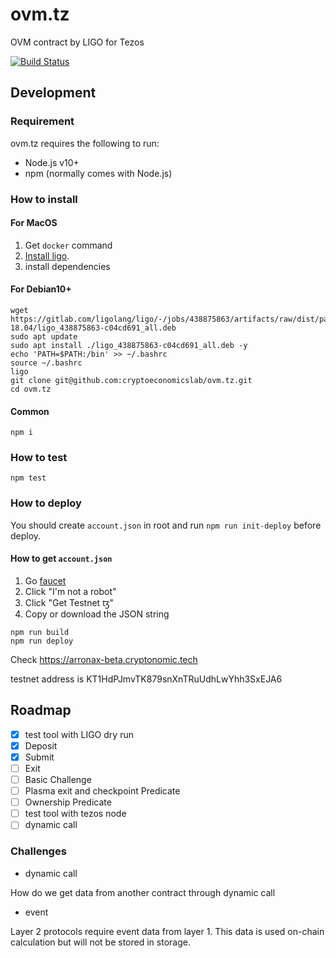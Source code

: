 # ovm.tz

OVM contract by LIGO for Tezos

[![Build Status](https://github.com/cryptoeconomicslab/ovm.tz/workflows/Test/badge.svg?branch=master)](https://github.com/cryptoeconomicslab/ovm.tz/actions)

## Development

### Requirement
ovm.tz requires the following to run:

- Node.js v10+
- npm (normally comes with Node.js)

### How to install

#### For MacOS
1. Get `docker` command
2. [Install ligo](https://ligolang.org/docs/intro/installation/).
3. install dependencies

#### For Debian10+
```
wget https://gitlab.com/ligolang/ligo/-/jobs/438875863/artifacts/raw/dist/package/ubuntu-18.04/ligo_438875863-c04cd691_all.deb
sudo apt update
sudo apt install ./ligo_438875863-c04cd691_all.deb -y
echo 'PATH=$PATH:/bin' >> ~/.bashrc
source ~/.bashrc
ligo
git clone git@github.com:cryptoeconomicslab/ovm.tz.git
cd ovm.tz
```

#### Common
```
npm i
```

### How to test

```
npm test
```

### How to deploy

You should create `account.json` in root and run `npm run init-deploy` before deploy.

#### How to get `account.json`
1. Go [faucet](https://faucet.tzalpha.net/)
2. Click "I'm not a robot"
3. Click "Get Testnet ꜩ"
4. Copy or download the JSON string


```
npm run build
npm run deploy
```

Check https://arronax-beta.cryptonomic.tech

testnet address is KT1HdPJmvTK879snXnTRuUdhLwYhh3SxEJA6

## Roadmap

- [x] test tool with LIGO dry run
- [x] Deposit
- [x] Submit
- [ ] Exit
- [ ] Basic Challenge
- [ ] Plasma exit and checkpoint Predicate
- [ ] Ownership Predicate
- [ ] test tool with tezos node
- [ ] dynamic call

### Challenges

- dynamic call

How do we get data from another contract through dynamic call

- event

Layer 2 protocols require event data from layer 1. This data is used on-chain calculation but will not be stored in storage.
